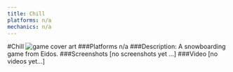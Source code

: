 ```yaml
---
title: Chill
platforms: n/a
mechanics: n/a
---
```

#Chill
![game cover art](//images.igdb.com/igdb/image/upload/t_cover_big/gaijmuyx3ehhp3fuh1h7.jpg "Logo Title Text 1")
###Platforms
n/a
###Description:
A snowboarding game from Eidos.
###Screenshots
[no screenshots yet ...]
###Video
[no videos yet...]
